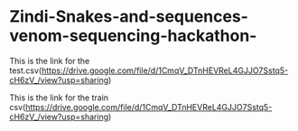 # Zindi-Snakes-and-sequences-venom-sequencing-hackathon-

This is the link for the test.csv(https://drive.google.com/file/d/1CmqV_DTnHEVReL4GJJO7Sstq5-cH6zV_/view?usp=sharing)

This is the link for the train csv(https://drive.google.com/file/d/1CmqV_DTnHEVReL4GJJO7Sstq5-cH6zV_/view?usp=sharing)

